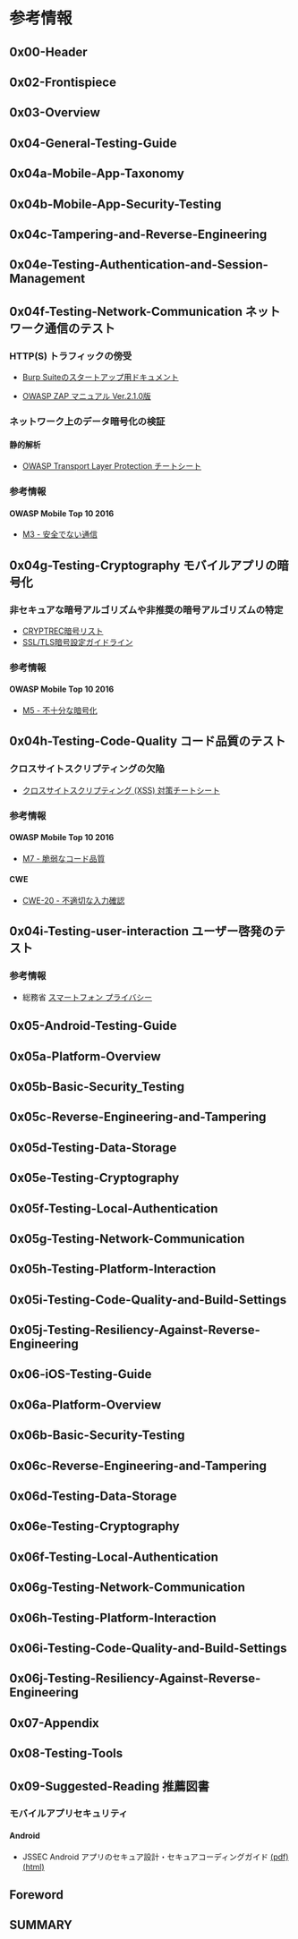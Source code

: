 
# 参考情報

## 0x00-Header

## 0x02-Frontispiece

## 0x03-Overview

## 0x04-General-Testing-Guide

## 0x04a-Mobile-App-Taxonomy

## 0x04b-Mobile-App-Security-Testing

## 0x04c-Tampering-and-Reverse-Engineering

## 0x04e-Testing-Authentication-and-Session-Management

## 0x04f-Testing-Network-Communication ネットワーク通信のテスト

### HTTP(S) トラフィックの傍受

- [Burp Suiteのスタートアップ用ドキュメント](https://github.com/burpsuitejapan/startup)

- [OWASP ZAP マニュアル Ver.2.1.0版](https://docs.google.com/file/d/0B1e1Cma1GUllazNUNVp6OWdGYzg/edit)

### ネットワーク上のデータ暗号化の検証

#### 静的解析

- [OWASP Transport Layer Protection チートシート](https://jpcertcc.github.io/OWASPdocuments/CheatSheets/TransportLayerProtection.html)

### 参考情報

#### OWASP Mobile Top 10 2016

- [M3 - 安全でない通信](https://coky-t.github.io/owasp-mobile-top10-2016-ja/Mobile_Top_10_2016-M3-Insecure_Communication.html)

## 0x04g-Testing-Cryptography モバイルアプリの暗号化

### 非セキュアな暗号アルゴリズムや非推奨の暗号アルゴリズムの特定

- [CRYPTREC暗号リスト](http://www.cryptrec.go.jp/list/cryptrec-ls-0001-2012r4.pdf)
- [SSL/TLS暗号設定ガイドライン](http://www.cryptrec.go.jp/report/cryptrec-gl-3001-2.0.pdf)

### 参考情報

#### OWASP Mobile Top 10 2016

- [M5 - 不十分な暗号化](https://coky-t.github.io/owasp-mobile-top10-2016-ja/Mobile_Top_10_2016-M5-Insufficient_Cryptography.html)

## 0x04h-Testing-Code-Quality コード品質のテスト

### クロスサイトスクリプティングの欠陥

- [クロスサイトスクリプティング (XSS) 対策チートシート](https://jpcertcc.github.io/OWASPdocuments/CheatSheets/XSSPrevention.html) 

### 参考情報

#### OWASP Mobile Top 10 2016

- [M7 - 脆弱なコード品質](https://coky-t.github.io/owasp-mobile-top10-2016-ja/Mobile_Top_10_2016-M7-Poor_Code_Quality.html)

#### CWE

- [CWE-20 - 不適切な入力確認](https://jvndb.jvn.jp/ja/cwe/CWE-20.html)

## 0x04i-Testing-user-interaction ユーザー啓発のテスト

### 参考情報

- 総務省 [スマートフォン プライバシー](http://www.soumu.go.jp/main_sosiki/joho_tsusin/d_syohi/smartphone_privacy.html)

## 0x05-Android-Testing-Guide

## 0x05a-Platform-Overview

## 0x05b-Basic-Security_Testing

## 0x05c-Reverse-Engineering-and-Tampering

## 0x05d-Testing-Data-Storage

## 0x05e-Testing-Cryptography

## 0x05f-Testing-Local-Authentication

## 0x05g-Testing-Network-Communication

## 0x05h-Testing-Platform-Interaction

## 0x05i-Testing-Code-Quality-and-Build-Settings

## 0x05j-Testing-Resiliency-Against-Reverse-Engineering

## 0x06-iOS-Testing-Guide

## 0x06a-Platform-Overview

## 0x06b-Basic-Security-Testing

## 0x06c-Reverse-Engineering-and-Tampering

## 0x06d-Testing-Data-Storage

## 0x06e-Testing-Cryptography

## 0x06f-Testing-Local-Authentication

## 0x06g-Testing-Network-Communication

## 0x06h-Testing-Platform-Interaction

## 0x06i-Testing-Code-Quality-and-Build-Settings

## 0x06j-Testing-Resiliency-Against-Reverse-Engineering

## 0x07-Appendix

## 0x08-Testing-Tools

## 0x09-Suggested-Reading 推薦図書

### モバイルアプリセキュリティ

#### Android

- JSSEC Android アプリのセキュア設計・セキュアコーディングガイド [(pdf)](https://www.jssec.org/dl/android_securecoding.pdf) [(html)](https://www.jssec.org/dl/android_securecoding/index.html)

## Foreword

## SUMMARY
